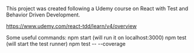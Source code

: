 This project was created following a Udemy course on React with Test and Behavior Driven Development.

https://www.udemy.com/react-tdd/learn/v4/overview

Some useful commands:
  npm start (will run it on localhost:3000)
  npm test  (will start the test runner)
  npm test -- --coverage
